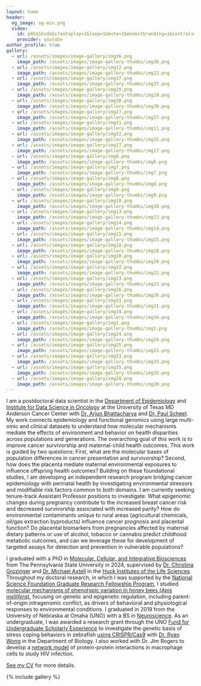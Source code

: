 ```yaml
---
layout: home
header:
  og_image: og-min.png
  video:
    id: p8Vq1kxdoGs?autoplay=1&loop=1&mute=1&modestbranding=1&controls=0&playlist=p8Vq1kxdoGs
    provider: youtube
author_profile: true
gallery:
  - url: /assets/images/image-gallery/img36.png
    image_path: /assets/images/image-gallery-thumbs/img36.png
  - url: /assets/images/image-gallery/img12.png
    image_path: /assets/images/image-gallery-thumbs/img12.png
  - url: /assets/images/image-gallery/img37.png
    image_path: /assets/images/image-gallery-thumbs/img37.png
  - url: /assets/images/image-gallery/img29.png
    image_path: /assets/images/image-gallery-thumbs/img29.png
  - url: /assets/images/image-gallery/img30.png
    image_path: /assets/images/image-gallery-thumbs/img30.png
  - url: /assets/images/image-gallery/img27.png
    image_path: /assets/images/image-gallery-thumbs/img27.png
  - url: /assets/images/image-gallery/img11.png
    image_path: /assets/images/image-gallery-thumbs/img11.png
  - url: /assets/images/image-gallery/img32.png
    image_path: /assets/images/image-gallery-thumbs/img32.png
  - url: /assets/images/image-gallery/img17.png
    image_path: /assets/images/image-gallery-thumbs/img17.png
  - url: /assets/images/image-gallery/img6.png
    image_path: /assets/images/image-gallery-thumbs/img6.png
  - url: /assets/images/image-gallery/img7.png
    image_path: /assets/images/image-gallery-thumbs/img7.png
  - url: /assets/images/image-gallery/img8.png
    image_path: /assets/images/image-gallery-thumbs/img8.png
  - url: /assets/images/image-gallery/img9.png
    image_path: /assets/images/image-gallery-thumbs/img9.png
  - url: /assets/images/image-gallery/img10.png
    image_path: /assets/images/image-gallery-thumbs/img10.png
  - url: /assets/images/image-gallery/img13.png
    image_path: /assets/images/image-gallery-thumbs/img13.png
  - url: /assets/images/image-gallery/img14.png
    image_path: /assets/images/image-gallery-thumbs/img14.png
  - url: /assets/images/image-gallery/img15.png
    image_path: /assets/images/image-gallery-thumbs/img15.png
  - url: /assets/images/image-gallery/img18.png
    image_path: /assets/images/image-gallery-thumbs/img18.png
  - url: /assets/images/image-gallery/img20.png
    image_path: /assets/images/image-gallery-thumbs/img20.png
  - url: /assets/images/image-gallery/img22.png
    image_path: /assets/images/image-gallery-thumbs/img22.png
  - url: /assets/images/image-gallery/img23.png
    image_path: /assets/images/image-gallery-thumbs/img23.png
  - url: /assets/images/image-gallery/img26.png
    image_path: /assets/images/image-gallery-thumbs/img26.png
  - url: /assets/images/image-gallery/img31.png
    image_path: /assets/images/image-gallery-thumbs/img31.png
  - url: /assets/images/image-gallery/img34.png
    image_path: /assets/images/image-gallery-thumbs/img34.png
  - url: /assets/images/image-gallery/img1.png
    image_path: /assets/images/image-gallery-thumbs/img1.png
  - url: /assets/images/image-gallery/img24.png
    image_path: /assets/images/image-gallery-thumbs/img24.png
  - url: /assets/images/image-gallery/img25.png
    image_path: /assets/images/image-gallery-thumbs/img25.png
  - url: /assets/images/image-gallery/img33.png
    image_path: /assets/images/image-gallery-thumbs/img33.png
  - url: /assets/images/image-gallery/img35.png
    image_path: /assets/images/image-gallery-thumbs/img35.png
  - url: /assets/images/image-gallery/img28.png
    image_path: /assets/images/image-gallery-thumbs/img28.png
---
```


I am a postdoctoral data scientist in the [Department of Epidemiology](https://www.mdanderson.org/research/departments-labs-institutes/departments-divisions/epidemiology.html) and [Institute for Data Science in Oncology](https://www.mdanderson.org/research/departments-labs-institutes/institutes/institute-for-data-science-in-oncology.html) at the University of Texas MD Anderson Cancer Center with [Dr. Arjun Bhattacharya](https://bhattacharya-lab.com) and [Dr. Paul Scheet](http://scheet.org). My work connects epidemiology and functional genomics using large multi-omic and clinical datasets to understand how molecular mechanisms mediate the effects of environment and behavior on health disparities across populations and generations. The overarching goal of this work is to improve cancer survivorship and maternal-child health outcomes. This work is guided by two questions: First, what are the molecular bases of population differences in cancer presentation and survivorship? Second, how does the placenta mediate maternal environmental exposures to influence offspring health outcomes? Building on these foundational studies, I am developing an independent research program bridging cancer epidemiology with perinatal health by investigating environmental stressors and modifiable risk factors common to both domains. I am currently seeking tenure-track Assistant Professor positions to investigate: What epigenomic changes during pregnancy contribute to the increased breast cancer risk and decreased survivorship associated with increased parity? How do environmental contaminants unique to rural areas (agricultural chemicals, oil/gas extraction byproducts) influence cancer prognosis and placental function? Do placental biomarkers from pregnancies affected by maternal dietary patterns or use of alcohol, tobacco or cannabis predict childhood metabolic outcomes, and can we leverage these for development of targeted assays for detection and prevention in vulnerable populations? 

I graduated with a PhD in [Molecular, Cellular, and Integrative Biosciences](https://www.huck.psu.edu/graduate-programs/molecular-cellular-and-integrative-biosciences) from The Pennsylvania State University in 2024, supervised by [Dr. Christina Grozinger](https://www.grozingerlab.com/) and [Dr. Michael Axtell](https://sites.psu.edu/axtell/) in the [Huck Institutes of the Life Sciences](https://www.huck.psu.edu). Throughout my doctoral research, in which I was supported by the [National Science Foundation Graduate Research Fellowship Program](https://www.nsfgrfp.org), I studied [molecular mechanisms of phenotypic variation in honey bees (*Apis mellifera*)](https://etda.libraries.psu.edu/catalog/19186stb5321), focusing on genetic and epigenetic regulation, including parent-of-origin intragenomic conflict, as drivers of behavioral and physiological responses to environmental conditions. I graduated in 2019 from the University of Nebraska at Omaha (UNO) with a BS in [Neuroscience](https://www.unomaha.edu/college-of-arts-and-sciences/neuroscience/index.php). As an undergraduate, I was awarded a research grant through the UNO [Fund for Undergraduate Scholarly Experience](https://www.google.com/search?client=safari&rls=en&q=unomaha+fuse&ie=UTF-8&oe=UTF-8) to investigate the genetic basis of stress coping behaviors in zebrafish [using CRISPR/Cas9](https://digitalcommons.unomaha.edu/srcaf/2019/Schedule/23/) with [Dr. Ryan Wong](https://wonglab.unomaha.community) in the Department of Biology. I also worked with Dr. Jim Rogers to develop a [network model](https://digitalcommons.unomaha.edu/srcaf/2019/Schedule/118/) of protein-protein interactions in macrophage cells to study HIV infection.

[See my CV](/assets/docs/Bresnahan_CV_0425.pdf) for more details.

{% include gallery %}
